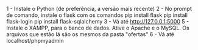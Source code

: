1 - Instale o Python (de preferência, a versão mais recente)
2 - No prompt de comando, instale o flask com os comandos
	pip install flask
	pip install flask-login
	pip install flask-sqlalchemy 
3 - Vá até http://127.0.0.1:5000
5 - Instale o XAMPP, para o banco de dados. Ative o Apache e o MySQL. Os arquivos que estão lá são os mesmos da pasta "ofertas"
6 - Vá até localhost/phpmyadmin
